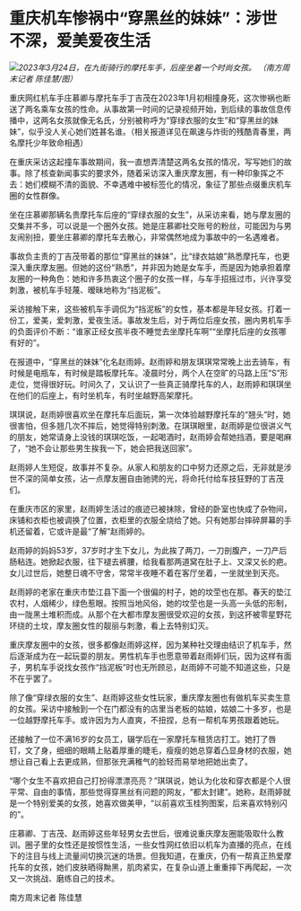 # 重庆机车惨祸中“穿黑丝的妹妹”：涉世不深，爱美爱夜生活

![](https://inews.gtimg.com/om_bt/Opz1Jiv3yNPEjBhh4ILfuz2EBF6Edvqqa-ccwuTANd-x8AA/1000)_2023年3月24日，在九街骑行的摩托车手，后座坐着一个时尚女孩。 （南方周末记者 陈佳慧/图）_

重庆网红机车手庄慕卿与摩托车手丁吉茂在2023年1月初相撞身死，这次惨祸也断送了两名乘车女孩的性命。从事故第一时间的记录视频开始，到后续的事故信息传播中，这两名女孩就像无名氏，分别被称呼为“穿绿衣服的女生”和“穿黑丝的妹妹”，似乎没人关心她们姓甚名谁。（相关报道详见在飙速与炸街的残酷青春里，两名摩托少年致命相遇）

在重庆采访这起撞车事故期间，我一直想弄清楚这两名女孩的情况，写写她们的故事。除了核查新闻事实的要求外，随着采访深入重庆摩友圈，有一种印象挥之不去：她们模糊不清的面貌、不幸遇难中被标签化的情况，象征了那些点缀重庆机车圈的女性群像。

坐在庄慕卿那辆名贵摩托车后座的“穿绿衣服的女生”，从采访来看，她与摩友圈的交集并不多，可以说是一个圈外女孩。她是庄慕卿社交账号的粉丝，可能因为与男友闹别扭，要坐庄慕卿的摩托车去散心，非常偶然地成为事故中的一名遇难者。

事故负主责的丁吉茂带着的那位“穿黑丝的妹妹”，比“绿衣姑娘”熟悉摩托车，也更深入重庆摩友圈。但她的这份“熟悉”，并非因为她是女车手，而是因为她承担着摩友圈的一种角色：她和许多热衷这个圈子的女孩一样，与车手招摇过市，兴许享受刺激，被机车手轻蔑、暧昧地称为“挡泥板”。

采访接触下来，这些被机车手调侃为“挡泥板”的女性，基本都是年轻女孩。打着一份工，爱美，爱刺激，爱夜生活。事故发生后，对于两位后座女孩，圈内男机车手的负面评价不断：“谁家正经女孩半夜不睡觉去坐摩托车啊”“坐摩托后座的女孩哪有好的”。

在报道中，“穿黑丝的妹妹”化名赵雨婷。赵雨婷和朋友琪琪常常晚上出去骑车，有时候是电瓶车，有时候是踏板摩托车。凌晨时分，两个人在空旷的马路上压“S”形走位，觉得很好玩。时间久了，又认识了一些真正骑摩托车的人，赵雨婷和琪琪坐在他们的后座上，有时坐机车，有时坐越野高架摩托。

琪琪说，赵雨婷很喜欢坐在摩托车后面玩，第一次体验越野摩托车的“翘头”时，她很害怕，但多翘几次不摔后，她觉得特别刺激。在琪琪眼里，赵雨婷是位很讲义气的朋友，她常请身上没钱的琪琪吃饭，一起喝酒时，赵雨婷会帮她挡酒，要是喝麻了，“她不会让那些男生挨我一下，她会把我送回家”。

赵雨婷人生短促，故事并不复杂。从家人和朋友的口中努力还原之后，无非就是涉世不深的简单女孩，沾一点摩友圈自由驰骋的光，将命托付给车技狂野的丁吉茂们。

在重庆市区的家里，赵雨婷生活过的痕迹已被抹除，曾经的卧室也快成了杂物间，床铺和衣柜也被调换了位置，衣柜里的衣服全烧给了她。只有她那台摔碎屏幕的手机还留着，它或许是最“了解”赵雨婷的。

赵雨婷的妈妈53岁，37岁时才生下女儿，为此挨了两刀，一刀剖腹产，一刀产后肠粘连。她掀起衣服，往下褪去裤腰，给我看那两道窝在肚子上、又深又长的疤。女儿过世后，她整日魂不守舍，常常半夜睡不着在客厅坐着，一坐就坐到天亮。

赵雨婷的老家在重庆市垫江县下面一个很偏的村子，她的坟茔也在那。春天的垫江农村，人烟稀少，绿色惹眼。按照当地风俗，她的坟茔也是一头高一头低的形制，由一陇黑土堆积而成。从那个在大都市摩友圈很受欢迎的女孩，到这抔被零星野花环绕的土坟，摩友圈女性的靓丽与刺激，看上去特别幻灭。

重庆摩友圈中的女孩，很多都像赵雨婷这样，因为某种社交理由结识了机车手，然后逐渐成为在一起玩耍的朋友。男性机车手也愿意带着赵雨婷们玩，因为这样有面子，男机车手说找女孩作“挡泥板”时也无所顾忌，赵雨婷不可能不知道这些，只是不在乎罢了。

除了像“穿绿衣服的女生”、赵雨婷这些女性玩家，重庆摩友圈也有做机车买卖生意的女孩。采访中接触到一个在门都没有的店里当老板的姑娘，姑娘二十多岁，也是一位越野摩托车手。或许因为为人直爽，不扭捏，总有一帮机车男孩跟着她玩。

还接触了一位不满16岁的女员工，辍学后在一家摩托车租赁店打工。她打了唇钉，文了身，细细的眼睛上贴着厚重的睫毛，瘦瘦的她总穿着凸显身材的衣服，她想让自己看上去更成熟，但那张充满稚气的脸轻而易举地把她出卖了。

“哪个女生不喜欢把自己打扮得漂漂亮亮？”琪琪说，她认为化妆和穿衣都是个人很平常、自由的事情，那些觉得穿黑丝有问题的网友，“都太封建”。她称，赵雨婷就是一个特别爱美的女孩，她喜欢做美甲，“以前喜欢玉桂狗图案，后来喜欢特别闪的”。

庄慕卿、丁吉茂、赵雨婷这些年轻男女去世后，很难说重庆摩友圈能吸取什么教训。圈子里的女性还是按惯性生活，一些女性网红依旧以机车为直播的亮点，在线下的注目与线上流量间切换沉迷的场景。但我知道，在重庆，仍有一帮真正热爱摩托车的女孩，她们皮肤晒得黝黑，肌肉紧实，在复杂山道上重重摔下再爬起，一次又一次挑战、磨练自己的技术。

南方周末记者 陈佳慧

